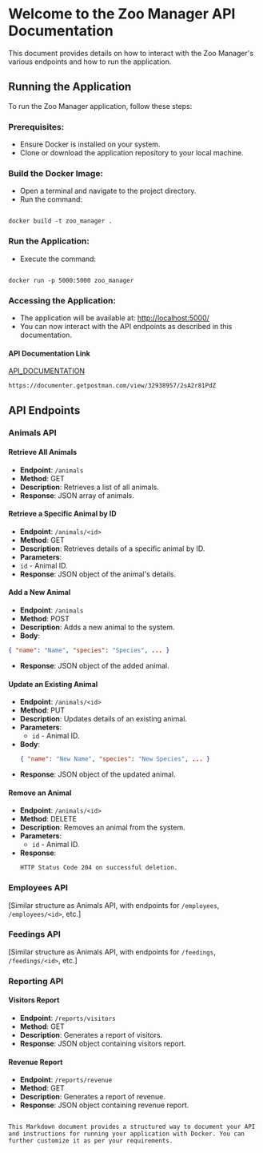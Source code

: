# Welcome to the Zoo Manager API Documentation

This document provides details on how to interact with the Zoo Manager's various endpoints and how to run the application.

## Running the Application

To run the Zoo Manager application, follow these steps:

### Prerequisites:

- Ensure Docker is installed on your system.
- Clone or download the application repository to your local machine.

### Build the Docker Image:

- Open a terminal and navigate to the project directory.
- Run the command:

```

docker build -t zoo_manager .

```

### Run the Application:

- Execute the command:

```

docker run -p 5000:5000 zoo_manager

```

### Accessing the Application:

- The application will be available at: [http://localhost:5000/](http://localhost:5000/)
- You can now interact with the API endpoints as described in this documentation.

#### API Documentation Link

[API_DOCUMENTATION](https://documenter.getpostman.com/view/32938957/2sA2r81PdZ)

`https://documenter.getpostman.com/view/32938957/2sA2r81PdZ`

## API Endpoints

### Animals API

#### Retrieve All Animals

- **Endpoint**: `/animals`
- **Method**: GET
- **Description**: Retrieves a list of all animals.
- **Response**: JSON array of animals.

#### Retrieve a Specific Animal by ID

- **Endpoint**: `/animals/<id>`
- **Method**: GET
- **Description**: Retrieves details of a specific animal by ID.
- **Parameters**:
- `id` - Animal ID.
- **Response**: JSON object of the animal's details.

#### Add a New Animal

- **Endpoint**: `/animals`
- **Method**: POST
- **Description**: Adds a new animal to the system.
- **Body**:

```json
{ "name": "Name", "species": "Species", ... }
```

- **Response**: JSON object of the added animal.

#### Update an Existing Animal

- **Endpoint**: `/animals/<id>`
- **Method**: PUT
- **Description**: Updates details of an existing animal.
- **Parameters**:
  - `id` - Animal ID.
- **Body**:
  ```json
  { "name": "New Name", "species": "New Species", ... }
  ```
- **Response**: JSON object of the updated animal.

#### Remove an Animal

- **Endpoint**: `/animals/<id>`
- **Method**: DELETE
- **Description**: Removes an animal from the system.
- **Parameters**:
  - `id` - Animal ID.
- **Response**:
  ```
  HTTP Status Code 204 on successful deletion.
  ```

### Employees API

[Similar structure as Animals API, with endpoints for `/employees`, `/employees/<id>`, etc.]

### Feedings API

[Similar structure as Animals API, with endpoints for `/feedings`, `/feedings/<id>`, etc.]

### Reporting API

#### Visitors Report

- **Endpoint**: `/reports/visitors`
- **Method**: GET
- **Description**: Generates a report of visitors.
- **Response**: JSON object containing visitors report.

#### Revenue Report

- **Endpoint**: `/reports/revenue`
- **Method**: GET
- **Description**: Generates a report of revenue.
- **Response**: JSON object containing revenue report.

```

This Markdown document provides a structured way to document your API and instructions for running your application with Docker. You can further customize it as per your requirements.
```
